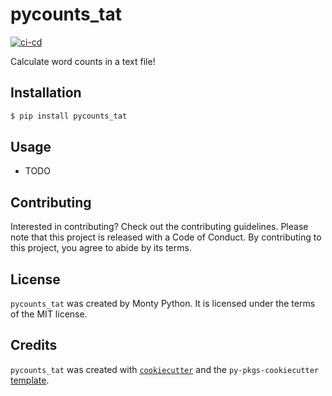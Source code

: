 # pycounts_tat

[![ci-cd](https://github.com/ttimbers/pycounts_tat/actions/workflows/ci-cd.yml/badge.svg)](https://github.com/ttimbers/pycounts_tat/actions/workflows/ci-cd.yml)

Calculate word counts in a text file!

## Installation

```bash
$ pip install pycounts_tat
```

## Usage

- TODO

## Contributing

Interested in contributing? Check out the contributing guidelines. Please note that this project is released with a Code of Conduct. By contributing to this project, you agree to abide by its terms.

## License

`pycounts_tat` was created by Monty Python. It is licensed under the terms of the MIT license.

## Credits

`pycounts_tat` was created with [`cookiecutter`](https://cookiecutter.readthedocs.io/en/latest/) and the `py-pkgs-cookiecutter` [template](https://github.com/py-pkgs/py-pkgs-cookiecutter).

